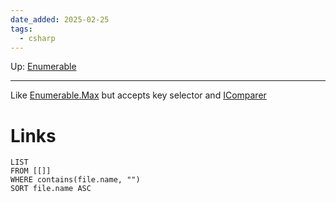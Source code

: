 ```yaml
---
date_added: 2025-02-25
tags:
  - csharp
---
```

Up: [Enumerable](Enumerable.md)
___
 Like [Enumerable.Max](Enumerable.Max.md) but accepts key selector and [IComparer](IComparer.md)
# Links
```dataview
LIST
FROM [[]]
WHERE contains(file.name, "")
SORT file.name ASC
```
